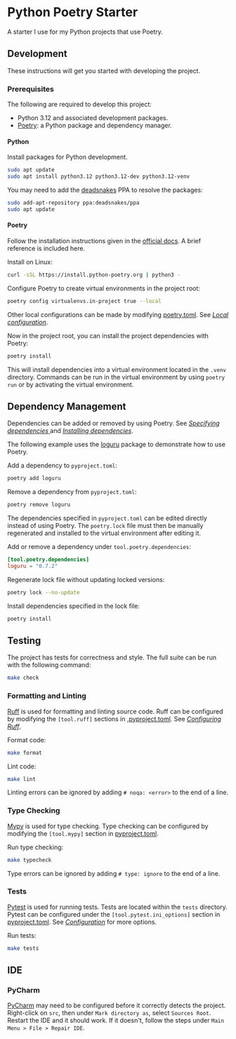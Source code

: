 Python Poetry Starter
=====================

A starter I use for my Python projects that use Poetry.

Development
-----------

These instructions will get you started with developing the project.

### Prerequisites

The following are required to develop this project:

- Python 3.12 and associated development packages.
- [Poetry](https://python-poetry.org): a Python package and dependency manager.

#### Python

Install packages for Python development.

```bash
sudo apt update
sudo apt install python3.12 python3.12-dev python3.12-venv
```

You may need to add the [deadsnakes](https://launchpad.net/~deadsnakes/+archive/ubuntu/ppa) PPA to resolve the packages:

```bash
sudo add-apt-repository ppa:deadsnakes/ppa
sudo apt update
```

#### Poetry

Follow the installation instructions given in the [official docs](https://python-poetry.org/docs/). A brief reference is included here.

Install on Linux:

```bash
curl -sSL https://install.python-poetry.org | python3 -
```

Configure Poetry to create virtual environments in the project root:

```bash
poetry config virtualenvs.in-project true --local
```

Other local configurations can be made by modifying [poetry.toml](poetry.toml). See [_Local configuration_](poetry.toml).

Now in the project root, you can install the project dependencies with Poetry:

```bash
poetry install
```

This will install dependencies into a virtual environment located in the `.venv` directory. Commands can be run in the virtual environment by using `poetry run` or by activating the virtual environment.

Dependency Management
---------------------

Dependencies can be added or removed by using Poetry. See [_Specifying dependencies_
](https://python-poetry.org/docs/basic-usage/#specifying-dependencies) and [_Installing dependencies_](https://python-poetry.org/docs/basic-usage/#installing-dependencies). 

The following example uses the [loguru](https://github.com/Delgan/loguru) package to demonstrate how to use Poetry.

Add a dependency to `pyproject.toml`:

```bash
poetry add loguru
```

Remove a dependency from `pyproject.toml`:

```bash
poetry remove loguru
```

The dependencies specified in `pyproject.toml` can be edited directly instead of using Poetry. The `poetry.lock` file must then be manually regenerated and installed to the virtual environment after editing it.

Add or remove a dependency under `tool.poetry.dependencies`:

```toml
[tool.poetry.dependencies]
loguru = "0.7.2"
```

Regenerate lock file without updating locked versions:

```bash
poetry lock --no-update
```

Install dependencies specified in the lock file:

```bash
poetry install
```

Testing
-------

The project has tests for correctness and style. The full suite can be run with the following command:

```bash
make check
```

### Formatting and Linting

[Ruff](https://docs.astral.sh/ruff/) is used for formatting and linting source code. Ruff can be configured by modifying the `[tool.ruff]` sections in [.pyproject.toml](.pyproject.toml). See [_Configuring Ruff_](https://docs.astral.sh/ruff/configuration/).

Format code:

```bash
make format
```

Lint code:

```bash
make lint
```

Linting errors can be ignored by adding `# noqa: <error>` to the end of a line.

### Type Checking

[Mypy](https://mypy-lang.org/) is used for type checking. Type checking can be configured by modifying the `[tool.mypy]` section in [pyproject.toml](pyproject.toml).

Run type checking:

```bash
make typecheck
```

Type errors can be ignored by adding `# type: ignore` to the end of a line.

### Tests

[Pytest](https://pytest.org/) is used for running tests. Tests are located within the `tests` directory. Pytest can be configured under the `[tool.pytest.ini_options]` section in [pyproject.toml](pyproject.toml). See [_Configuration_](https://docs.pytest.org/en/stable/reference/customize.html) for more options.

Run tests:

```bash
make tests
```

IDE
---

### PyCharm

[PyCharm](https://www.jetbrains.com/pycharm/) may need to be configured before it correctly detects the project. Right-click on `src`, then under `Mark directory as`, select `Sources Root`. Restart the IDE and it should work. If it doesn't, follow the steps under `Main Menu > File > Repair IDE`.
